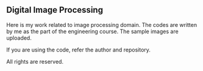## Digital Image Processing

Here is my work related to image processing domain.
The codes are written by me as the part of the engineering course. The sample images are uploaded.

If you are using the code, refer the author and repository. 


All rights are reserved.
